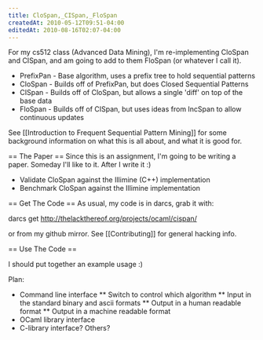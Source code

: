 ```yaml
---
title: CloSpan,_CISpan,_FloSpan
createdAt: 2010-05-12T09:51-04:00
editedAt: 2010-08-16T02:07-04:00
---
```


For my cs512 class (Advanced Data Mining), I'm re-implementing CloSpan and CISpan, and am going to add to them FloSpan (or whatever I call it).

* PrefixPan - Base algorithm, uses a prefix tree to hold sequential patterns
* CloSpan - Builds off of PrefixPan, but does Closed Sequential Patterns
* CISpan - Builds off of CloSpan, but allows a single 'diff' on top of the base data
* FloSpan - Builds off of CISpan, but uses ideas from IncSpan to allow continuous updates

See [[Introduction to Frequent Sequential Pattern Mining]] for some background information on what this is all about, and what it is good for.

== The Paper ==
Since this is an assignment, I'm going to be writing a paper. Someday I'll like to it. After I write it :)

* Validate CloSpan against the Illimine (C++) implementation
* Benchmark CloSpan against the Illimine implementation

== Get The Code ==
As usual, my code is in darcs, grab it with:

  darcs get http://thelackthereof.org/projects/ocaml/cispan/

or from my github mirror. See [[Contributing]] for general hacking info.

== Use The Code ==

I should put together an example usage :)

Plan:
* Command line interface
** Switch to control which algorithm
** Input in the standard binary and ascii formats
** Output in a human readable format
** Output in a machine readable format
* OCaml library interface
* C-library interface? Others?


